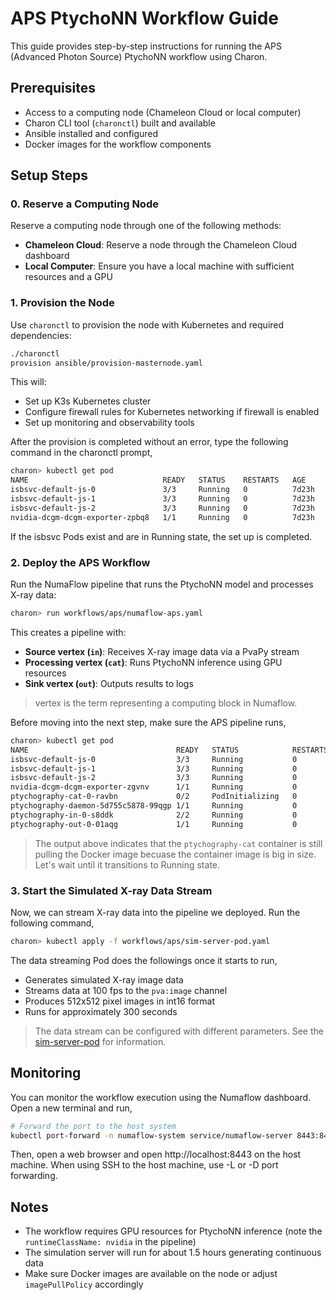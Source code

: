 # APS PtychoNN Workflow Guide

This guide provides step-by-step instructions for running the APS (Advanced Photon Source) PtychoNN workflow using Charon.

## Prerequisites

- Access to a computing node (Chameleon Cloud or local computer)
- Charon CLI tool (`charonctl`) built and available
- Ansible installed and configured
- Docker images for the workflow components

## Setup Steps

### 0. Reserve a Computing Node

Reserve a computing node through one of the following methods:

- **Chameleon Cloud**: Reserve a node through the Chameleon Cloud dashboard
- **Local Computer**: Ensure you have a local machine with sufficient resources and a GPU

### 1. Provision the Node

Use `charonctl` to provision the node with Kubernetes and required dependencies:

```bash
./charonctl
provision ansible/provision-masternode.yaml
```

This will:
- Set up K3s Kubernetes cluster
- Configure firewall rules for Kubernetes networking if firewall is enabled
- Set up monitoring and observability tools

After the provision is completed without an error, type the following command in the charonctl prompt,
```bash
charon> kubectl get pod
NAME                              READY   STATUS    RESTARTS   AGE
isbsvc-default-js-0               3/3     Running   0          7d23h
isbsvc-default-js-1               3/3     Running   0          7d23h
isbsvc-default-js-2               3/3     Running   0          7d23h
nvidia-dcgm-dcgm-exporter-zpbq8   1/1     Running   0          7d23h
```
If the isbsvc Pods exist and are in Running state, the set up is completed.

### 2. Deploy the APS Workflow

Run the NumaFlow pipeline that runs the PtychoNN model and processes X-ray data:

```bash
charon> run workflows/aps/numaflow-aps.yaml
```

This creates a pipeline with:
- **Source vertex (`in`)**: Receives X-ray image data via a PvaPy stream
- **Processing vertex (`cat`)**: Runs PtychoNN inference using GPU resources
- **Sink vertex (`out`)**: Outputs results to logs

> vertex is the term representing a computing block in Numaflow.

Before moving into the next step, make sure the APS pipeline runs,

```bash
charon> kubectl get pod
NAME                                 READY   STATUS            RESTARTS   AGE
isbsvc-default-js-0                  3/3     Running           0          6m50s
isbsvc-default-js-1                  3/3     Running           0          6m50s
isbsvc-default-js-2                  3/3     Running           0          6m50s
nvidia-dcgm-dcgm-exporter-zgvnv      1/1     Running           0          6m35s
ptychography-cat-0-ravbn             0/2     PodInitializing   0          2m40s
ptychography-daemon-5d755c5878-99qgp 1/1     Running           0          2m40s
ptychography-in-0-s8ddk              2/2     Running           0          2m40s
ptychography-out-0-01aqg             1/1     Running           0          2m40s
```

> The output above indicates that the `ptychography-cat` container is still pulling the Docker image becuase the container image is big in size. Let's wait until it transitions to Running state.

### 3. Start the Simulated X-ray Data Stream

Now, we can stream X-ray data into the pipeline we deployed. Run the following command,

```bash
charon> kubectl apply -f workflows/aps/sim-server-pod.yaml
```

The data streaming Pod does the followings once it starts to run,
- Generates simulated X-ray image data
- Streams data at 100 fps to the `pva:image` channel
- Produces 512x512 pixel images in int16 format
- Runs for approximately 300 seconds

> The data stream can be configured with different parameters. See the [sim-server-pod](../workflows/aps/sim-server-pod.yaml) for information.

## Monitoring

You can monitor the workflow execution using the Numaflow dashboard. Open a new terminal and run,

```bash
# Forward the port to the host system
kubectl port-forward -n numaflow-system service/numaflow-server 8443:8443
```

Then, open a web browser and open http://localhost:8443 on the host machine. When using SSH to the host machine, use -L or -D port forwarding.

## Notes

- The workflow requires GPU resources for PtychoNN inference (note the `runtimeClassName: nvidia` in the pipeline)
- The simulation server will run for about 1.5 hours generating continuous data
- Make sure Docker images are available on the node or adjust `imagePullPolicy` accordingly
